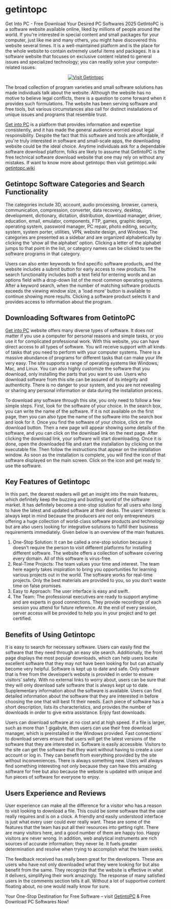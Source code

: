 # getintopc
Get Into PC - Free Download Your Desired PC Softwares 2025
GetIntoPC is a software website available online, liked by millions of people around the world. If you're interested in special content and small packages for your computer, just like me and many others, you might have discovered this website several times. It is a well-maintained platform and is the place for the whole website to contain extremely useful items and packages. It is a software website that focuses on exclusive content related to general issues and specialized technology; you can readily solve your computer-related issues. 

<p align="center">
  <a href="https://otieu.com/4/9688266">
    <img src="https://img.shields.io/badge/Visit Getintopc-Getintopc-blue?style=for-the-badge" alt="Visit Getintopc">
  </a>
</p>

The broad collection of program varieties and small software solutions has made individuals talk about the website. Although the website has no motive to believe legal conflicts, there is a question to come forward when it provides such formulations. The website has been serving software and free tools, but various circumstances also call for distinct installations of unique issues and programs that resemble trust.

[Get into PC](https://gettintopc.net) is a platform that provides information and expertise consistently, and it has made the general audience worried about legal responsibility. Despite the fact that this software and tools are affordable, if you're truly interested in software and small-scale apps, the downloading website could be the ideal choice. Anytime individuals ask for a dependable software download platform, folks are likely to assume that GetIntoPC is the free technical software download website that one may rely on without any mistakes. If want to know more about getintopc then visit getintopc.wiki [getintopc.wiki](https://getintopc.wiki)

## Getintopc Software Categories and Search Functionality
The categories include 3D, account, audio processing, browser, camera, communication, compression, converter, data recovery, desktop, development, dictionary, dictation, distribution, download manager, driver, education, email, emulator, components, FTP, games, graphic design, operating system, password manager, PC repair, photo editing, security, system, system porter, utilities, VPN, website design, and Windows. The categories are presented as a sidebar and are organized alphabetically by clicking the 'show all the alphabet' option. Clicking a letter of the alphabet jumps to that point in the list, or category names can be clicked to see the software programs in that category.

Users can also enter keywords to find specific software products, and the website includes a submit button for early access to new products. The search functionality includes both a text field for entering words and an options field with a drop-down list of the most common operating systems. After a keyword search, when the number of matching software products exceeds the viewing window size, a 'load more' button is available to continue showing more results. Clicking a software product selects it and provides access to information about the program.

## Downloading Softwares from GetintoPC
[Get into PC](https://get-into-pc.netlify.app/) website offers many diverse types of software. It does not matter if you use a computer for personal reasons and simple tasks, or you use it for complicated professional work. With this website, you can have direct access to all types of software. You will receive support with all kinds of tasks that you need to perform with your computer systems. There is a massive abundance of programs for different tasks that can make your life very easy. The site supports a range of operating systems like Windows, Mac, and Linux. You can also highly customize the software that you download, only installing the parts that you want to use. Users who download software from this site can be assured of its integrity and authenticity. There is no danger to your system, and you are not revealing or sharing any personal information or data during the installation process.

To download any software through this site, you only need to follow a few simple steps. First, look for the software of your choice. In the search box, you can write the name of the software. If it is not available on the first page, then you can also type the name of the software into the search box and look for it. Once you find the software of your choice, click on the download button. Then a new page will appear showing some details of the software, and you can click on the download link on the next page. After clicking the download link, your software will start downloading. Once it is done, open the downloaded file and start the installation by clicking on the executable file. Then follow the instructions that appear on the installation window. As soon as the installation is complete, you will find the icon of that software displayed on the main screen. Click on the icon and get ready to use the software.

## Key Features of Getintopc
In this part, the dearest readers will get an insight into the main features, which definitely keep the buzzing and bustling world of the software market. It has definitely become a one-stop solution for all users who long to have the latest and updated software at their desks. The users' interest is always kept in mind because the producers are not only entrepreneurs offering a huge collection of world-class software products and technology but are also users looking for integrative solutions to fulfill their business requirements immediately. Given below is an overview of the main features.

1. One-Stop Solution: It can be called a one-stop solution because it doesn't require the person to visit different platforms for installing different software. The website offers a collection of software covering every domain. All of this software is virus-free.
2. Real-Time Projects: The team values your time and interest. The team here eagerly takes inspiration to bring you opportunities for learning various projects out in the world. The software works for real-time projects. Only the best materials are provided to you, so you don't waste time on false promises.
3. Easy to Approach: The user interface is easy and swift.
4. The Team: The professional executives are ready to support anytime and are experts in good connections. They provide recordings of each session you attend for future reference. At the end of every session, server access will be provided to help you in your project and to get certified.

## Benefits of Using Getintopc

It is easy to search for necessary software. Users can easily find the software that they need through an easy site search. Additionally, the front page displays the most popular downloads, which can help users locate excellent software that they may not have been looking for but can actually become very helpful. Software is kept up to date and safe. Only software that is free from the developer’s website is provided in order to ensure visitors’ safety. With no external links to worry about, users can be sure that they will only download safe software that is always kept up to date. Supplementary information about the software is available. Users can find detailed information about the software that they are interested in before choosing the one that will best fit their needs. Each piece of software has a short description, lists its characteristics, and provides the number of downloads in order to give extra assistance.
Enjoy fast downloads.

Users can download software at no cost and at high speed. If a file is larger, such as more than 1 gigabyte, then users can use their free download manager, which is preinstalled in the Windows provided. Fast connections to download servers ensure that users will get the latest versions of the software that they are interested in. Software is easily accessible. Visitors to the site can get the software that they want without having to create a user account or log in. They can benefit from everything provided by the site without inconveniences. There is always something new. Users will always find something interesting not only because they can have this amazing software for free but also because the website is updated with unique and fun pieces of software for everyone to enjoy.

## Users Experience and Reviews

User experience can make all the difference for a visitor who has a reason to visit looking to download a file. This could be some software that the user really requires and is on a clock. A friendly and easily understood interface is just what every user could ever really want. These are some of the features that the team has put all their resources into getting right. There are many visitors here, and a good number of them are happy too. Happy visitors are never wrong. In addition, web analytical instruments are rich sources of accurate information; they never lie. It fuels greater determination and resolve when trying to accomplish what the team seeks.

The feedback received has really been great for the developers. These are users who have not only downloaded what they were looking for but also benefit from the same. They recognize that the website is effective in what it delivers, simplifying their work amazingly. The response of many satisfied users in the comments section tells it all. Without a lot of supportive content floating about, no one would really know for sure.

Your One-Stop Destination for Free Software – visit [GetintoPC](https://getintopc.wiki) & Free Download PC Softwares Now!
